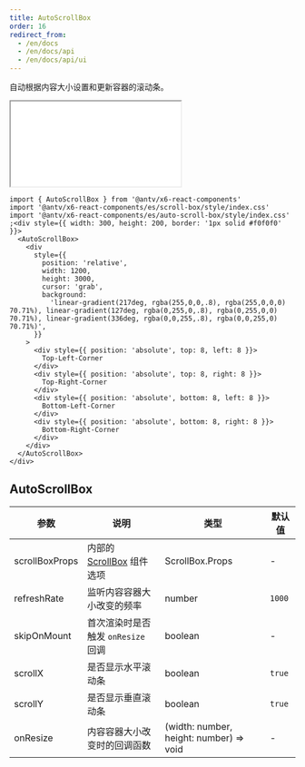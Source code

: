 ```yaml
---
title: AutoScrollBox
order: 16
redirect_from:
  - /en/docs
  - /en/docs/api
  - /en/docs/api/ui
---
```


自动根据内容大小设置和更新容器的滚动条。

<iframe src="/demos/api/ui/auto-scrollbox/basic"></iframe>

```tsx
import { AutoScrollBox } from '@antv/x6-react-components'
import '@antv/x6-react-components/es/scroll-box/style/index.css'
import '@antv/x6-react-components/es/auto-scroll-box/style/index.css'
;<div style={{ width: 300, height: 200, border: '1px solid #f0f0f0' }}>
  <AutoScrollBox>
    <div
      style={{
        position: 'relative',
        width: 1200,
        height: 3000,
        cursor: 'grab',
        background:
          'linear-gradient(217deg, rgba(255,0,0,.8), rgba(255,0,0,0) 70.71%), linear-gradient(127deg, rgba(0,255,0,.8), rgba(0,255,0,0) 70.71%), linear-gradient(336deg, rgba(0,0,255,.8), rgba(0,0,255,0) 70.71%)',
      }}
    >
      <div style={{ position: 'absolute', top: 8, left: 8 }}>
        Top-Left-Corner
      </div>
      <div style={{ position: 'absolute', top: 8, right: 8 }}>
        Top-Right-Corner
      </div>
      <div style={{ position: 'absolute', bottom: 8, left: 8 }}>
        Bottom-Left-Corner
      </div>
      <div style={{ position: 'absolute', bottom: 8, right: 8 }}>
        Bottom-Right-Corner
      </div>
    </div>
  </AutoScrollBox>
</div>
```

## AutoScrollBox

| 参数 | 说明 | 类型 | 默认值 |
| --- | --- | --- | --- |
| scrollBoxProps | 内部的 [ScrollBox](/en/docs/api/ui/scrollbox) 组件选项 | ScrollBox.Props | - |
| refreshRate | 监听内容容器大小改变的频率 | number | `1000` |
| skipOnMount | 首次渲染时是否触发 `onResize` 回调 | boolean | - |
| scrollX | 是否显示水平滚动条 | boolean | `true` |
| scrollY | 是否显示垂直滚动条 | boolean | `true` |
| onResize | 内容容器大小改变时的回调函数 | (width: number, height: number) => void | - |
